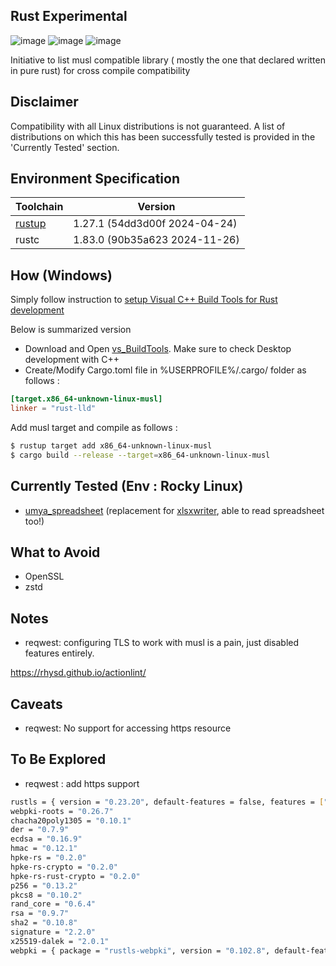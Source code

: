 ## Rust Experimental
![image](https://upload.wikimedia.org/wikipedia/commons/d/d5/Rust_programming_language_black_logo.svg)
![image](https://upload.wikimedia.org/wikipedia/commons/thumb/5/52/Heart_icon_red_hollow.svg/45px-Heart_icon_red_hollow.svg.png)
![image](https://upload.wikimedia.org/wikipedia/commons/f/f0/Musl_libc.svg)

Initiative to list musl compatible library ( mostly the one that declared written in pure rust) for cross compile compatibility

## Disclaimer
Compatibility with all Linux distributions is not guaranteed. A list of distributions on which this has been successfully tested is provided in the 'Currently Tested' section.

## Environment Specification
| Toolchain      | Version      |
| ------------- | ------------- |
| [rustup](https://static.rust-lang.org/rustup/dist/x86_64-pc-windows-msvc/rustup-init.exe) | 1.27.1 (54dd3d00f 2024-04-24) |
| rustc  | 1.83.0 (90b35a623 2024-11-26) |



## How (Windows)
Simply follow instruction to [setup Visual C++ Build Tools for Rust development](https://learn.microsoft.com/en-us/windows/dev-environment/rust/setup)

Below is summarized version
- Download and Open [vs_BuildTools](https://aka.ms/vs/17/release/vs_BuildTools.exe). Make sure to check Desktop development with C++
- Create/Modify Cargo.toml file in %USERPROFILE%/.cargo/ folder as follows :
```toml
[target.x86_64-unknown-linux-musl]
linker = "rust-lld"
```
Add musl target and compile as follows :
```sh
$ rustup target add x86_64-unknown-linux-musl
$ cargo build --release --target=x86_64-unknown-linux-musl
```
## Currently Tested (Env : Rocky Linux)
- [umya_spreadsheet](https://github.com/mathnya/umya-spreadsheet) (replacement for [xlsxwriter](https://docs.rs/xlsxwriter/latest/xlsxwriter/), able to read spreadsheet too!)

## What to Avoid
- OpenSSL
- zstd

## Notes
- reqwest: configuring TLS to work with musl is a pain, just disabled features entirely.

https://rhysd.github.io/actionlint/

## Caveats
- reqwest: No support for accessing https resource

## To Be Explored
- reqwest : add https support
```sh
rustls = { version = "0.23.20", default-features = false, features = ["std"] }
webpki-roots = "0.26.7"
chacha20poly1305 = "0.10.1"
der = "0.7.9"
ecdsa = "0.16.9"
hmac = "0.12.1"
hpke-rs = "0.2.0"
hpke-rs-crypto = "0.2.0"
hpke-rs-rust-crypto = "0.2.0"
p256 = "0.13.2"
pkcs8 = "0.10.2"
rand_core = "0.6.4"
rsa = "0.9.7"
sha2 = "0.10.8"
signature = "2.2.0"
x25519-dalek = "2.0.1"
webpki = { package = "rustls-webpki", version = "0.102.8", default-features = false, features = ["alloc"] }
```
